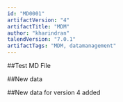 ```yaml
---
id: "MD0001"
artifactVersion: "4"
artifactTitle: "MDM"
author: "kharindran"
talendVersion: "7.0.1"
artifactTags: "MDM, datamanagement"
---
```


##Test MD File

##New data

##New data for version 4 added
